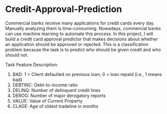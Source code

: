 # Credit-Approval-Prediction
Commercial banks receive many applications for credit cards every day. Manually analyzing them is time-consuming. 
Nowadays, commercial banks can use machine learning to automate this process. In this project, I will build a credit card 
approval predictor that makes decisions about whether an application should be approved or rejected. This is a classification
problem because the task is to predict who should be given credit and who should not. 

Task Feature Description:
1.	BAD: 1 = Client defaulted on previous loan; 0 = loan repaid (i.e., 1 means bad)
2.	DEBTINC: Debt-to-income ratio
3.	DELINQ: Number of delinquent credit lines
4.	DEROG: Number of major derogatory reports
5.	VALUE: Value of Current Property
6.	CLAGE: Age of oldest tradeline in months 
